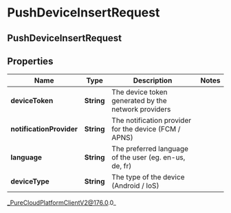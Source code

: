 # PushDeviceInsertRequest

## PushDeviceInsertRequest

## Properties

|Name | Type | Description | Notes|
|------------ | ------------- | ------------- | -------------|
| **deviceToken** | **String** | The device token generated by the network providers | |
| **notificationProvider** | **String** | The notification provider for the device (FCM / APNS) | |
| **language** | **String** | The preferred language of the user (eg. en-us, de, fr) | |
| **deviceType** | **String** | The type of the device (Android / IoS) | |



_PureCloudPlatformClientV2@176.0.0_
